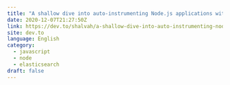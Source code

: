 ```yaml
---
title: "A shallow dive into auto-instrumenting Node.js applications with Elastic APM"
date: 2020-12-07T21:27:50Z
link: https://dev.to/shalvah/a-shallow-dive-into-auto-instrumenting-node-js-applications-in-elastic-apm-54oe?utm_medium=RSS&utm_source=news.12bit.vn
site: dev.to
language: English
category:
  - javascript
  - node
  - elasticsearch
draft: false
---
```

